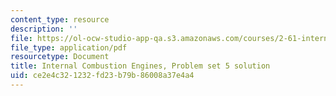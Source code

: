 ```yaml
---
content_type: resource
description: ''
file: https://ol-ocw-studio-app-qa.s3.amazonaws.com/courses/2-61-internal-combustion-engines-spring-2017/ce2e4c321232fd23b79b86008a37e4a4_MIT2_61S17_ps5_soln.pdf
file_type: application/pdf
resourcetype: Document
title: Internal Combustion Engines, Problem set 5 solution
uid: ce2e4c32-1232-fd23-b79b-86008a37e4a4
---
```

